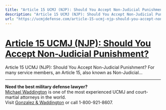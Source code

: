 ```yaml
---
title: "Article 15 UCMJ (NJP): Should You Accept Non-Judicial Punishment?"
description: "Article 15 UCMJ (NJP): Should You Accept Non-Judicial Punishment? For many service members, an Article 15, also known as Non-Judicial..."
url: "https://ucmjdefense.com/article-15-ucmj-njp-should-you-accept-non-judicial-punishment.html"
---
```


# [Article 15 UCMJ (NJP): Should You Accept Non-Judicial Punishment?](https://ucmjdefense.com/article-15-ucmj-njp-should-you-accept-non-judicial-punishment.html)

Article 15 UCMJ (NJP): Should You Accept Non-Judicial Punishment? For many service members, an Article 15, also known as Non-Judicial...

---

**Need the best military defense lawyer?**  
[Michael Waddington](https://ucmjdefense.com/attorneys/michael-stewart-waddington-partner.html) is one of the most experienced UCMJ and court-martial attorneys in the world.  
Visit [Gonzalez & Waddington](https://ucmjdefense.com) or call 1-800-921-8607.
